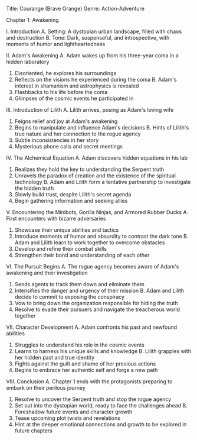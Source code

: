 Title: Courange (Brave Orange)
Genre: Action-Adventure

Chapter 1: Awakening

I. Introduction
A. Setting: A dystopian urban landscape, filled with chaos and destruction
B. Tone: Dark, suspenseful, and introspective, with moments of humor and lightheartedness

II. Adam's Awakening
A. Adam wakes up from his three-year coma in a hidden laboratory
1. Disoriented, he explores his surroundings
2. Reflects on the visions he experienced during the coma
B. Adam's interest in shamanism and astrophysics is revealed
1. Flashbacks to his life before the coma
2. Glimpses of the cosmic events he participated in

III. Introduction of Lilith
A. Lilith arrives, posing as Adam's loving wife
1. Feigns relief and joy at Adam's awakening
2. Begins to manipulate and influence Adam's decisions
B. Hints of Lilith's true nature and her connection to the rogue agency
1. Subtle inconsistencies in her story
2. Mysterious phone calls and secret meetings

IV. The Alchemical Equation
A. Adam discovers hidden equations in his lab
1. Realizes they hold the key to understanding the Serpent truth
2. Unravels the paradox of creation and the existence of the spiritual technology
B. Adam and Lilith form a tentative partnership to investigate the hidden truth
1. Slowly build trust, despite Lilith's secret agenda
2. Begin gathering information and seeking allies

V. Encountering the Minibots, Gorilla Ninjas, and Armored Rubber Ducks
A. First encounters with bizarre adversaries
1. Showcase their unique abilities and tactics
2. Introduce moments of humor and absurdity to contrast the dark tone
B. Adam and Lilith learn to work together to overcome obstacles
1. Develop and refine their combat skills
2. Strengthen their bond and understanding of each other

VI. The Pursuit Begins
A. The rogue agency becomes aware of Adam's awakening and their investigation
1. Sends agents to track them down and eliminate them
2. Intensifies the danger and urgency of their mission
B. Adam and Lilith decide to commit to exposing the conspiracy
1. Vow to bring down the organization responsible for hiding the truth
2. Resolve to evade their pursuers and navigate the treacherous world together

VII. Character Development
A. Adam confronts his past and newfound abilities
1. Struggles to understand his role in the cosmic events
2. Learns to harness his unique skills and knowledge
B. Lilith grapples with her hidden past and true identity
1. Fights against the guilt and shame of her previous actions
2. Begins to embrace her authentic self and forge a new path

VIII. Conclusion
A. Chapter 1 ends with the protagonists preparing to embark on their perilous journey
1. Resolve to uncover the Serpent truth and stop the rogue agency
2. Set out into the dystopian world, ready to face the challenges ahead
B. Foreshadow future events and character growth
1. Tease upcoming plot twists and revelations
2. Hint at the deeper emotional connections and growth to be explored in future chapters